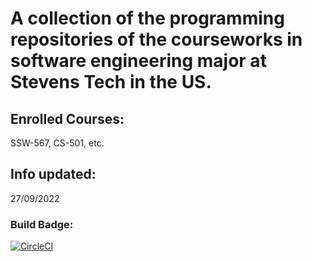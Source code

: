 # A collection of the programming repositories of the courseworks in software engineering major at Stevens Tech in the US.
## Enrolled Courses: 
SSW-567, CS-501, etc.
## Info updated:
27/09/2022
### Build Badge:
[![CircleCI](http://app.circleci.com/pipelines/github/fluencyk/Stevens.svg?style=svg&circle-token=success)](http://app.circleci.com/pipelines/github/fluencyk/Stevens)
